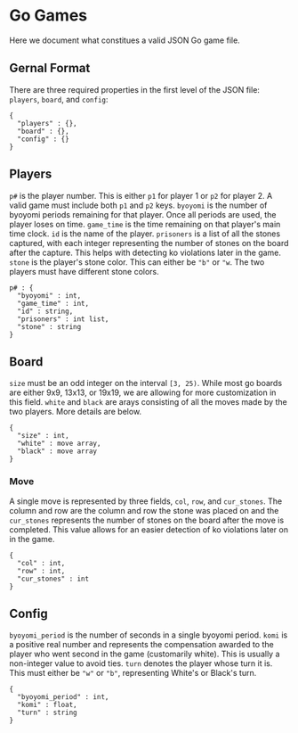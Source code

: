 # Go Games

Here we document what constitues a valid JSON Go game file.

## Gernal Format

There are three required properties in the first level of the JSON file: `players`, `board`, and `config`:
```
{
  "players" : {},
  "board" : {},
  "config" : {}
}
```

## Players

`p#` is the player number. This is either `p1` for player 1 or `p2` for player 2. A valid game must include both `p1` and `p2` keys.
`byoyomi` is the number of byoyomi periods remaining for that player. Once all periods are used, the player loses on time.
`game_time` is the time remaining on that player's main time clock.
`id` is the name of the player.
`prisoners` is a list of all the stones captured, with each integer representing the number of stones on the board after the capture. This helps with detecting ko violations later in the game. 
`stone` is the player's stone color. This can either be `"b"` or `"w`. The two players must have different stone colors.

```
p# : {
  "byoyomi" : int,
  "game_time" : int,
  "id" : string,
  "prisoners" : int list,
  "stone" : string
}
```

## Board

`size` must be an odd integer on the interval `[3, 25)`. While most go boards are either 9x9, 13x13, or 19x19, we are allowing for more customization in this field. 
`white` and `black` are arays consisting of all the moves made by the two players. More details are below.
```
{
  "size" : int,
  "white" : move array,
  "black" : move array
}
```

### Move

A single move is represented by three fields, `col`, `row`, and `cur_stones`. The column and row are the column and row the stone was placed on and the `cur_stones` represents the number of stones on the board after the move is completed. This value allows for an easier detection of ko violations later on in the game. 
```
{
  "col" : int,
  "row" : int,
  "cur_stones" : int
}
```

## Config

`byoyomi_period` is the number of seconds in a single byoyomi period.
`komi` is a positive real number and represents the compensation awarded to the player who went second in the game (customarily white). This is usually a non-integer value to avoid ties.
`turn` denotes the player whose turn it is. This must either be `"w"` or `"b"`, representing White's or Black's turn.
```
{
  "byoyomi_period" : int,
  "komi" : float,
  "turn" : string
}
```
